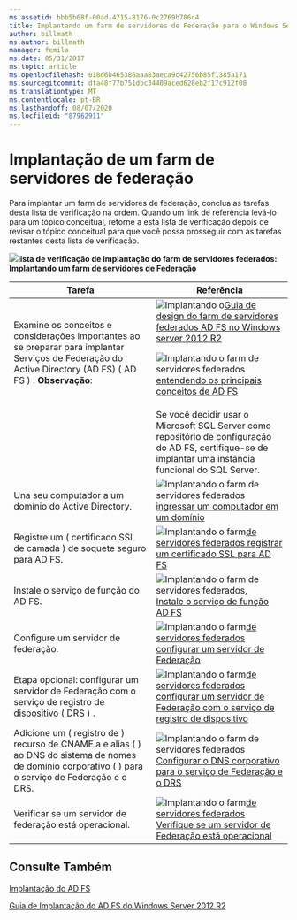 ```yaml
---
ms.assetid: bbb5b68f-00ad-4715-8176-0c2769b706c4
title: Implantando um farm de servidores de Federação para o Windows Server 2012 R2 AD FS
author: billmath
ms.author: billmath
manager: femila
ms.date: 05/31/2017
ms.topic: article
ms.openlocfilehash: 018d6b465386aaa83aeca9c42756b85f1385a171
ms.sourcegitcommit: dfa48f77b751dbc34409aced628eb2f17c912f08
ms.translationtype: MT
ms.contentlocale: pt-BR
ms.lasthandoff: 08/07/2020
ms.locfileid: "87962911"
---
```

# <a name="deploying-a-federation-server-farm"></a>Implantação de um farm de servidores de federação

Para implantar um farm de servidores de federação, conclua as tarefas desta lista de verificação na ordem. Quando um link de referência levá-lo para um tópico conceitual, retorne a esta lista de verificação depois de revisar o tópico conceitual para que você possa prosseguir com as tarefas restantes desta lista de verificação.

![](media/2b05dce3-938f-4168-9b8f-1f4398cbdb9b.gif)**lista de verificação de implantação do farm de servidores federados: Implantando um farm de servidores de Federação**

|Tarefa|Referência|
|--------|-------------|
|Examine os conceitos e considerações importantes ao se preparar para implantar Serviços de Federação do Active Directory (AD FS) \( AD FS \) . **Observação**:|![Implantando o](media/faa393df-4856-4431-9eda-4f4e5be72a90.gif)[Guia de design do farm de servidores federados AD FS no Windows server 2012 R2](../../ad-fs/design/AD-FS-Design-Guide-in-Windows-Server-2012-R2.md)<p>![Implantando o farm de servidores federados](media/faa393df-4856-4431-9eda-4f4e5be72a90.gif)[entendendo os principais conceitos de AD FS](../../ad-fs/technical-reference/Understanding-Key-AD-FS-Concepts.md)|
||Se você decidir usar o Microsoft SQL Server como repositório de configuração do AD FS, certifique-se de implantar uma instância funcional do SQL Server.|Aviso de [SQL Server](/sql/sql-server/?view=sql-server-ver15) **:** no Windows Server 2012 R2, se você quiser criar um farm de AD FS e usar SQL Server para armazenar seus dados de configuração, poderá usar SQL Server 2008 e versões mais recentes, incluindo SQL Server 2012.|
|Una seu computador a um domínio do Active Directory.|![Implantando o farm de servidores federados](media/faa393df-4856-4431-9eda-4f4e5be72a90.gif)[ingressar um computador em um domínio](Join-a-Computer-to-a-Domain.md)|
|Registre um \( certificado SSL de camada \) de soquete seguro para AD FS.|![Implantando o farm](media/bc6cea1a-1c6c-4124-8c8f-1df5adfe8c88.gif)[de servidores federados registrar um certificado SSL para AD FS](Enroll-an-SSL-Certificate-for-AD-FS.md)|
|Instale o serviço de função do AD FS.|![Implantando o farm de servidores federados,](media/bc6cea1a-1c6c-4124-8c8f-1df5adfe8c88.gif)[Instale o serviço de função AD FS](Install-the-AD-FS-Role-Service.md)|
|Configure um servidor de federação.|![Implantando o farm](media/bc6cea1a-1c6c-4124-8c8f-1df5adfe8c88.gif)[de servidores federados configurar um servidor de Federação](Configure-a-Federation-Server.md)|
|Etapa opcional: configurar um servidor de Federação com o serviço de registro de dispositivo \( DRS \) .|![Implantando o farm](media/faa393df-4856-4431-9eda-4f4e5be72a90.gif)[de servidores federados configurar um servidor de Federação com o serviço de registro de dispositivo](Configure-a-federation-server-with-Device-Registration-Service.md)|
|Adicione um \( registro de \) recurso de CNAME a e alias \( \) ao DNS do sistema de nomes de domínio corporativo \( \) para o serviço de Federação e o DRS.|![Implantando o farm de servidores federados](media/faa393df-4856-4431-9eda-4f4e5be72a90.gif)[Configurar o DNS corporativo para o serviço de Federação e o DRS](Configure-Corporate-DNS-for-the-Federation-Service-and-DRS.md)|
|Verificar se um servidor de federação está operacional.|![Implantando o farm](media/faa393df-4856-4431-9eda-4f4e5be72a90.gif)[de servidores federados Verifique se um servidor de Federação está operacional](Verify-That-a-Federation-Server-Is-Operational.md)|


## <a name="see-also"></a>Consulte Também
[Implantação do AD FS](../../ad-fs/AD-FS-Deployment.md)

[Guia de Implantação do AD FS do Windows Server 2012 R2](../../ad-fs/deployment/Windows-Server-2012-R2-AD-FS-Deployment-Guide.md)

